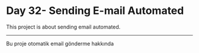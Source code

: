# Day 32- Sending E-mail Automated

This project is about sending email automated.

-----

Bu proje otomatik email gönderme hakkında